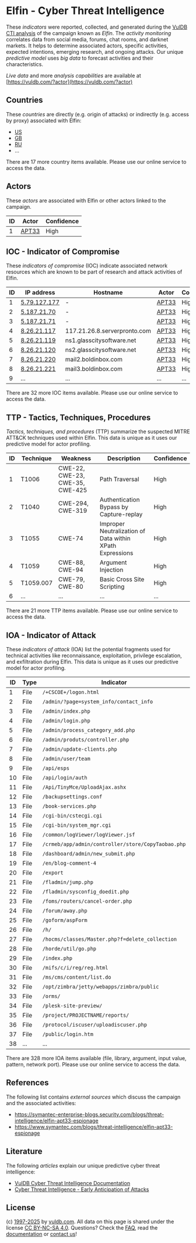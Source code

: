 # Elfin - Cyber Threat Intelligence

These _indicators_ were reported, collected, and generated during the [VulDB CTI analysis](https://vuldb.com/?kb.cti) of the campaign known as _Elfin_. The _activity monitoring_ correlates data from social media, forums, chat rooms, and darknet markets. It helps to determine associated actors, specific activities, expected intentions, emerging research, and ongoing attacks. Our unique _predictive model_ uses _big data_ to forecast activities and their characteristics.

_Live data_ and more _analysis capabilities_ are available at [https://vuldb.com/?actor](https://vuldb.com/?actor)

## Countries

These _countries_ are directly (e.g. origin of attacks) or indirectly (e.g. access by proxy) associated with Elfin:

* [US](https://vuldb.com/?country.us)
* [GB](https://vuldb.com/?country.gb)
* [RU](https://vuldb.com/?country.ru)
* ...

There are 17 more country items available. Please use our online service to access the data.

## Actors

These _actors_ are associated with Elfin or other actors linked to the campaign.

ID | Actor | Confidence
-- | ----- | ----------
1 | [APT33](https://vuldb.com/?actor.apt33) | High

## IOC - Indicator of Compromise

These _indicators of compromise_ (IOC) indicate associated network resources which are known to be part of research and attack activities of Elfin.

ID | IP address | Hostname | Actor | Confidence
-- | ---------- | -------- | ----- | ----------
1 | [5.79.127.177](https://vuldb.com/?ip.5.79.127.177) | - | [APT33](https://vuldb.com/?actor.apt33) | High
2 | [5.187.21.70](https://vuldb.com/?ip.5.187.21.70) | - | [APT33](https://vuldb.com/?actor.apt33) | High
3 | [5.187.21.71](https://vuldb.com/?ip.5.187.21.71) | - | [APT33](https://vuldb.com/?actor.apt33) | High
4 | [8.26.21.117](https://vuldb.com/?ip.8.26.21.117) | 117.21.26.8.serverpronto.com | [APT33](https://vuldb.com/?actor.apt33) | High
5 | [8.26.21.119](https://vuldb.com/?ip.8.26.21.119) | ns1.glasscitysoftware.net | [APT33](https://vuldb.com/?actor.apt33) | High
6 | [8.26.21.120](https://vuldb.com/?ip.8.26.21.120) | ns2.glasscitysoftware.net | [APT33](https://vuldb.com/?actor.apt33) | High
7 | [8.26.21.220](https://vuldb.com/?ip.8.26.21.220) | mail2.boldinbox.com | [APT33](https://vuldb.com/?actor.apt33) | High
8 | [8.26.21.221](https://vuldb.com/?ip.8.26.21.221) | mail3.boldinbox.com | [APT33](https://vuldb.com/?actor.apt33) | High
9 | ... | ... | ... | ...

There are 32 more IOC items available. Please use our online service to access the data.

## TTP - Tactics, Techniques, Procedures

_Tactics, techniques, and procedures_ (TTP) summarize the suspected MITRE ATT&CK techniques used within Elfin. This data is unique as it uses our predictive model for actor profiling.

ID | Technique | Weakness | Description | Confidence
-- | --------- | -------- | ----------- | ----------
1 | T1006 | CWE-22, CWE-23, CWE-35, CWE-425 | Path Traversal | High
2 | T1040 | CWE-294, CWE-319 | Authentication Bypass by Capture-replay | High
3 | T1055 | CWE-74 | Improper Neutralization of Data within XPath Expressions | High
4 | T1059 | CWE-88, CWE-94 | Argument Injection | High
5 | T1059.007 | CWE-79, CWE-80 | Basic Cross Site Scripting | High
6 | ... | ... | ... | ...

There are 21 more TTP items available. Please use our online service to access the data.

## IOA - Indicator of Attack

These _indicators of attack_ (IOA) list the potential fragments used for technical activities like reconnaissance, exploitation, privilege escalation, and exfiltration during Elfin. This data is unique as it uses our predictive model for actor profiling.

ID | Type | Indicator | Confidence
-- | ---- | --------- | ----------
1 | File | `/+CSCOE+/logon.html` | High
2 | File | `/admin/?page=system_info/contact_info` | High
3 | File | `/admin/index.php` | High
4 | File | `/admin/login.php` | High
5 | File | `/admin/process_category_add.php` | High
6 | File | `/admin/produts/controller.php` | High
7 | File | `/admin/update-clients.php` | High
8 | File | `/admin/user/team` | High
9 | File | `/api/esps` | Medium
10 | File | `/api/login/auth` | High
11 | File | `/Api/TinyMce/UploadAjax.ashx` | High
12 | File | `/backupsettings.conf` | High
13 | File | `/book-services.php` | High
14 | File | `/cgi-bin/cstecgi.cgi` | High
15 | File | `/cgi-bin/system_mgr.cgi` | High
16 | File | `/common/logViewer/logViewer.jsf` | High
17 | File | `/crmeb/app/admin/controller/store/CopyTaobao.php` | High
18 | File | `/dashboard/admin/new_submit.php` | High
19 | File | `/en/blog-comment-4` | High
20 | File | `/export` | Low
21 | File | `/fladmin/jump.php` | High
22 | File | `/fladmin/sysconfig_doedit.php` | High
23 | File | `/foms/routers/cancel-order.php` | High
24 | File | `/forum/away.php` | High
25 | File | `/goform/aspForm` | High
26 | File | `/h/` | Low
27 | File | `/hocms/classes/Master.php?f=delete_collection` | High
28 | File | `/horde/util/go.php` | High
29 | File | `/index.php` | Medium
30 | File | `/mifs/c/i/reg/reg.html` | High
31 | File | `/ms/cms/content/list.do` | High
32 | File | `/opt/zimbra/jetty/webapps/zimbra/public` | High
33 | File | `/orms/` | Low
34 | File | `/plesk-site-preview/` | High
35 | File | `/project/PROJECTNAME/reports/` | High
36 | File | `/protocol/iscuser/uploadiscuser.php` | High
37 | File | `/public/login.htm` | High
38 | ... | ... | ...

There are 328 more IOA items available (file, library, argument, input value, pattern, network port). Please use our online service to access the data.

## References

The following list contains _external sources_ which discuss the campaign and the associated activities:

* https://symantec-enterprise-blogs.security.com/blogs/threat-intelligence/elfin-apt33-espionage
* https://www.symantec.com/blogs/threat-intelligence/elfin-apt33-espionage

## Literature

The following _articles_ explain our unique predictive cyber threat intelligence:

* [VulDB Cyber Threat Intelligence Documentation](https://vuldb.com/?kb.cti)
* [Cyber Threat Intelligence - Early Anticipation of Attacks](https://www.scip.ch/en/?labs.20201022)

## License

(c) [1997-2025](https://vuldb.com/?kb.changelog) by [vuldb.com](https://vuldb.com/?kb.about). All data on this page is shared under the license [CC BY-NC-SA 4.0](https://creativecommons.org/licenses/by-nc-sa/4.0/). Questions? Check the [FAQ](https://vuldb.com/?kb.faq), read the [documentation](https://vuldb.com/?kb) or [contact us](https://vuldb.com/?contact)!
